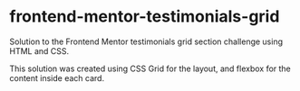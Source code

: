 # frontend-mentor-testimonials-grid
Solution to the Frontend Mentor testimonials grid section challenge using HTML and CSS.

This solution was created using CSS Grid for the layout, and flexbox for the content inside each card.
